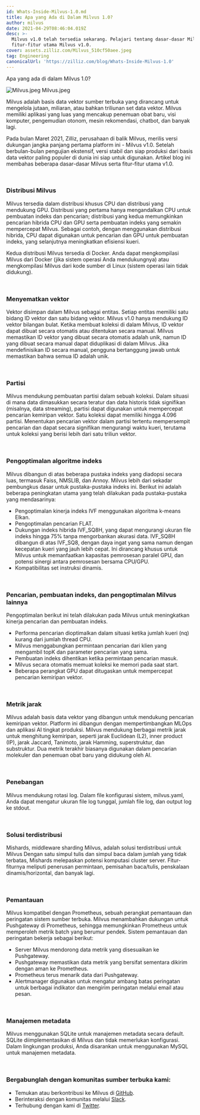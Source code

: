 ```yaml
---
id: Whats-Inside-Milvus-1.0.md
title: Apa yang Ada di Dalam Milvus 1.0?
author: milvus
date: 2021-04-29T08:46:04.019Z
desc: >-
  Milvus v1.0 telah tersedia sekarang. Pelajari tentang dasar-dasar Milvus serta
  fitur-fitur utama Milvus v1.0.
cover: assets.zilliz.com/Milvus_510cf50aee.jpeg
tag: Engineering
canonicalUrl: 'https://zilliz.com/blog/Whats-Inside-Milvus-1.0'
---
```

<custom-h1>Apa yang ada di dalam Milvus 1.0?</custom-h1><p>
  
   <span class="img-wrapper"> <img translate="no" src="https://assets.zilliz.com/Milvus_510cf50aee.jpeg" alt="Milvus.jpeg" class="doc-image" id="milvus.jpeg" />
   </span> <span class="img-wrapper"> <span>Milvus.jpeg</span> </span></p>
<p>Milvus adalah basis data vektor sumber terbuka yang dirancang untuk mengelola jutaan, miliaran, atau bahkan triliunan set data vektor. Milvus memiliki aplikasi yang luas yang mencakup penemuan obat baru, visi komputer, pengemudian otonom, mesin rekomendasi, chatbot, dan banyak lagi.</p>
<p>Pada bulan Maret 2021, Zilliz, perusahaan di balik Milvus, merilis versi dukungan jangka panjang pertama platform ini - Milvus v1.0. Setelah berbulan-bulan pengujian ekstensif, versi stabil dan siap produksi dari basis data vektor paling populer di dunia ini siap untuk digunakan. Artikel blog ini membahas beberapa dasar-dasar Milvus serta fitur-fitur utama v1.0.</p>
<p><br/></p>
<h3 id="Milvus-distributions" class="common-anchor-header">Distribusi Milvus</h3><p>Milvus tersedia dalam distribusi khusus CPU dan distribusi yang mendukung GPU. Distribusi yang pertama hanya mengandalkan CPU untuk pembuatan indeks dan pencarian; distribusi yang kedua memungkinkan pencarian hibrida CPU dan GPU serta pembuatan indeks yang semakin mempercepat Milvus. Sebagai contoh, dengan menggunakan distribusi hibrida, CPU dapat digunakan untuk pencarian dan GPU untuk pembuatan indeks, yang selanjutnya meningkatkan efisiensi kueri.</p>
<p>Kedua distribusi Milvus tersedia di Docker. Anda dapat mengkompilasi Milvus dari Docker (jika sistem operasi Anda mendukungnya) atau mengkompilasi Milvus dari kode sumber di Linux (sistem operasi lain tidak didukung).</p>
<p><br/></p>
<h3 id="Embedding-vectors" class="common-anchor-header">Menyematkan vektor</h3><p>Vektor disimpan dalam Milvus sebagai entitas. Setiap entitas memiliki satu bidang ID vektor dan satu bidang vektor. Milvus v1.0 hanya mendukung ID vektor bilangan bulat. Ketika membuat koleksi di dalam Milvus, ID vektor dapat dibuat secara otomatis atau ditentukan secara manual. Milvus memastikan ID vektor yang dibuat secara otomatis adalah unik, namun ID yang dibuat secara manual dapat diduplikasi di dalam Milvus. Jika mendefinisikan ID secara manual, pengguna bertanggung jawab untuk memastikan bahwa semua ID adalah unik.</p>
<p><br/></p>
<h3 id="Partitions" class="common-anchor-header">Partisi</h3><p>Milvus mendukung pembuatan partisi dalam sebuah koleksi. Dalam situasi di mana data dimasukkan secara teratur dan data historis tidak signifikan (misalnya, data streaming), partisi dapat digunakan untuk mempercepat pencarian kemiripan vektor. Satu koleksi dapat memiliki hingga 4.096 partisi. Menentukan pencarian vektor dalam partisi tertentu mempersempit pencarian dan dapat secara signifikan mengurangi waktu kueri, terutama untuk koleksi yang berisi lebih dari satu triliun vektor.</p>
<p><br/></p>
<h3 id="Index-algorithm-optimizations" class="common-anchor-header">Pengoptimalan algoritme indeks</h3><p>Milvus dibangun di atas beberapa pustaka indeks yang diadopsi secara luas, termasuk Faiss, NMSLIB, dan Annoy. Milvus lebih dari sekadar pembungkus dasar untuk pustaka-pustaka indeks ini. Berikut ini adalah beberapa peningkatan utama yang telah dilakukan pada pustaka-pustaka yang mendasarinya:</p>
<ul>
<li>Pengoptimalan kinerja indeks IVF menggunakan algoritma k-means Elkan.</li>
<li>Pengoptimalan pencarian FLAT.</li>
<li>Dukungan indeks hibrida IVF_SQ8H, yang dapat mengurangi ukuran file indeks hingga 75% tanpa mengorbankan akurasi data. IVF_SQ8H dibangun di atas IVF_SQ8, dengan daya ingat yang sama namun dengan kecepatan kueri yang jauh lebih cepat. Ini dirancang khusus untuk Milvus untuk memanfaatkan kapasitas pemrosesan paralel GPU, dan potensi sinergi antara pemrosesan bersama CPU/GPU.</li>
<li>Kompatibilitas set instruksi dinamis.</li>
</ul>
<p><br/></p>
<h3 id="Search-index-building-and-other-Milvus-optimizations" class="common-anchor-header">Pencarian, pembuatan indeks, dan pengoptimalan Milvus lainnya</h3><p>Pengoptimalan berikut ini telah dilakukan pada Milvus untuk meningkatkan kinerja pencarian dan pembuatan indeks.</p>
<ul>
<li>Performa pencarian dioptimalkan dalam situasi ketika jumlah kueri (nq) kurang dari jumlah thread CPU.</li>
<li>Milvus menggabungkan permintaan pencarian dari klien yang mengambil topK dan parameter pencarian yang sama.</li>
<li>Pembuatan indeks dihentikan ketika permintaan pencarian masuk.</li>
<li>Milvus secara otomatis memuat koleksi ke memori pada saat start.</li>
<li>Beberapa perangkat GPU dapat ditugaskan untuk mempercepat pencarian kemiripan vektor.</li>
</ul>
<p><br/></p>
<h3 id="Distance-metrics" class="common-anchor-header">Metrik jarak</h3><p>Milvus adalah basis data vektor yang dibangun untuk mendukung pencarian kemiripan vektor. Platform ini dibangun dengan mempertimbangkan MLOps dan aplikasi AI tingkat produksi. Milvus mendukung berbagai metrik jarak untuk menghitung kemiripan, seperti jarak Euclidean (L2), inner product (IP), jarak Jaccard, Tanimoto, jarak Hamming, superstruktur, dan substruktur. Dua metrik terakhir biasanya digunakan dalam pencarian molekuler dan penemuan obat baru yang didukung oleh AI.</p>
<p><br/></p>
<h3 id="Logging" class="common-anchor-header">Penebangan</h3><p>Milvus mendukung rotasi log. Dalam file konfigurasi sistem, milvus.yaml, Anda dapat mengatur ukuran file log tunggal, jumlah file log, dan output log ke stdout.</p>
<p><br/></p>
<h3 id="Distributed-solution" class="common-anchor-header">Solusi terdistribusi</h3><p>Mishards, middleware sharding Milvus, adalah solusi terdistribusi untuk Milvus Dengan satu simpul tulis dan simpul baca dalam jumlah yang tidak terbatas, Mishards melepaskan potensi komputasi cluster server. Fitur-fiturnya meliputi penerusan permintaan, pemisahan baca/tulis, penskalaan dinamis/horizontal, dan banyak lagi.</p>
<p><br/></p>
<h3 id="Monitoring" class="common-anchor-header">Pemantauan</h3><p>Milvus kompatibel dengan Prometheus, sebuah perangkat pemantauan dan peringatan sistem sumber terbuka. Milvus menambahkan dukungan untuk Pushgateway di Prometheus, sehingga memungkinkan Prometheus untuk memperoleh metrik batch yang berumur pendek. Sistem pemantauan dan peringatan bekerja sebagai berikut:</p>
<ul>
<li>Server Milvus mendorong data metrik yang disesuaikan ke Pushgateway.</li>
<li>Pushgateway memastikan data metrik yang bersifat sementara dikirim dengan aman ke Prometheus.</li>
<li>Prometheus terus menarik data dari Pushgateway.</li>
<li>Alertmanager digunakan untuk mengatur ambang batas peringatan untuk berbagai indikator dan mengirim peringatan melalui email atau pesan.</li>
</ul>
<p><br/></p>
<h3 id="Metadata-management" class="common-anchor-header">Manajemen metadata</h3><p>Milvus menggunakan SQLite untuk manajemen metadata secara default. SQLite diimplementasikan di Milvus dan tidak memerlukan konfigurasi. Dalam lingkungan produksi, Anda disarankan untuk menggunakan MySQL untuk manajemen metadata.</p>
<p><br/></p>
<h3 id="Engage-with-our-open-source-community" class="common-anchor-header">Bergabunglah dengan komunitas sumber terbuka kami:</h3><ul>
<li>Temukan atau berkontribusi ke Milvus di <a href="https://github.com/milvus-io/milvus/">GitHub</a>.</li>
<li>Berinteraksi dengan komunitas melalui <a href="https://join.slack.com/t/milvusio/shared_invite/zt-e0u4qu3k-bI2GDNys3ZqX1YCJ9OM~GQ">Slack</a>.</li>
<li>Terhubung dengan kami di <a href="https://twitter.com/milvusio">Twitter</a>.</li>
</ul>
